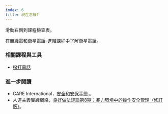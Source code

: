 ```yaml
---
index: 6
title: 現在怎樣?
---
```

滑動右側到課程檢查表。

在[無綫電和衛星電話-進階課程](umbrella://lesson/radios-and-satellite-phones/1)中了解衛星電話。

### 相關課程與工具

*   [撥打電話](umbrella://lesson/making-a-call)

### 進一步閱讀

*   CARE International，[安全和安保手冊](https://www.eisf.eu/wp-content/uploads/2014/09/0614-Macpherson-2004-CARE-International-Safety-and-Security-Handbook.pdf).。
*   人道主義實踐網絡，[良好做法評論第8期：暴力環境中的操作安全管理（修訂版）](http://odihpn.org/wp-content/uploads/2010/11/GPR_8_revised2.pdf)。